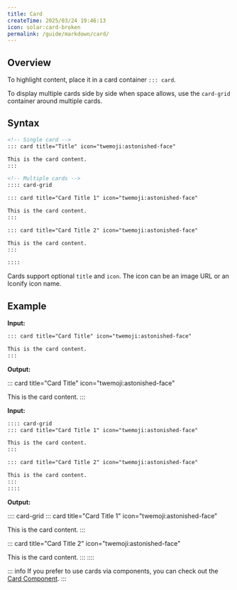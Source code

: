 ```yaml
---
title: Card
createTime: 2025/03/24 19:46:13
icon: solar:card-broken
permalink: /guide/markdown/card/
---
```


## Overview

To highlight content, place it in a card container `::: card`.

To display multiple cards side by side when space allows, use the `card-grid` container around multiple cards.

## Syntax

```md
<!-- Single card -->
::: card title="Title" icon="twemoji:astonished-face"

This is the card content.
:::

<!-- Multiple cards -->
:::: card-grid

::: card title="Card Title 1" icon="twemoji:astonished-face"

This is the card content.
:::

::: card title="Card Title 2" icon="twemoji:astonished-face"

This is the card content.
:::

::::
```

Cards support optional `title` and `icon`. The icon can be an image URL or an Iconify icon name.

## Example

**Input:**

```md
::: card title="Card Title" icon="twemoji:astonished-face"

This is the card content.
:::
```

**Output:**

::: card title="Card Title" icon="twemoji:astonished-face"

This is the card content.
:::

**Input:**

```md
:::: card-grid
::: card title="Card Title 1" icon="twemoji:astonished-face"

This is the card content.
:::

::: card title="Card Title 2" icon="twemoji:astonished-face"

This is the card content.
:::
::::
```

**Output:**

:::: card-grid
::: card title="Card Title 1" icon="twemoji:astonished-face"

This is the card content.
:::

::: card title="Card Title 2" icon="twemoji:astonished-face"

This is the card content.
:::
::::

::: info
If you prefer to use cards via components, you can check out the [Card Component](/guide/features/component/#card).
:::
